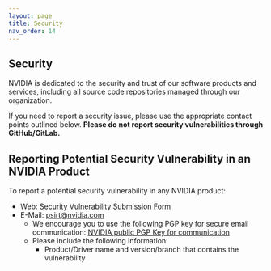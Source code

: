 ```yaml
---
layout: page
title: Security
nav_order: 14
---
```

## Security

NVIDIA is dedicated to the security and trust of our software products and services, including all
source code repositories managed through our organization. 

If you need to report a security issue, please use the appropriate contact points outlined
below. **Please do not report security vulnerabilities through GitHub/GitLab.** 

## Reporting Potential Security Vulnerability in an NVIDIA Product

To report a potential security vulnerability in any NVIDIA product:
- Web: [Security Vulnerability Submission Form](https://www.nvidia.com/object/submit-security-vulnerability.html)
- E-Mail: psirt@nvidia.com
   - We encourage you to use the following PGP key for secure email communication: [NVIDIA public PGP Key for communication](https://www.nvidia.com/en-us/security/pgp-key)
   - Please include the following information:
      - Product/Driver name and version/branch that contains the vulnerability
